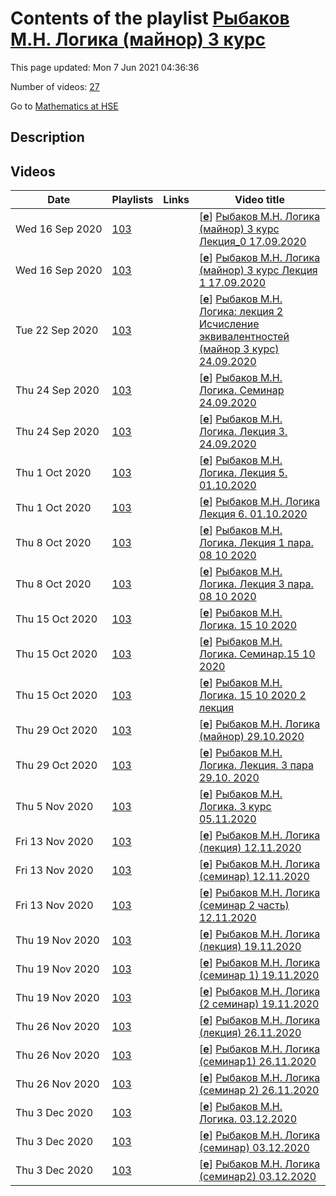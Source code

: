 # Contents of the playlist [Рыбаков М.Н. Логика (майнор) 3 курс](https://www.youtube.com/playlist?list=PLq3E5oubNNoAWkTmXFfismU-_oyT8VCs5)

This page updated: Mon 7 Jun 2021 04:36:36

Number of videos: [27](#videos)

Go to [Mathematics at HSE](../README.md)

## Description



## Videos

|Date|Playlists|Links|Video title|
|---|---|---|---|
| Wed&nbsp;16&nbsp;Sep&nbsp;2020 | [103](../playlists/103 "Рыбаков М.Н. Логика (майнор) 3 курс") |  | [[**e**](https://studio.youtube.com/video/6Zu7iMIrE2w/edit "Edit")] [Рыбаков М.Н. Логика (майнор) 3 курс  Лекция&#95;0 17.09.2020](https://www.youtube.com/watch?v=6Zu7iMIrE2w&list=PLq3E5oubNNoAWkTmXFfismU-_oyT8VCs5) |
| Wed&nbsp;16&nbsp;Sep&nbsp;2020 | [103](../playlists/103 "Рыбаков М.Н. Логика (майнор) 3 курс") |  | [[**e**](https://studio.youtube.com/video/WVS87gZOwSY/edit "Edit")] [Рыбаков М.Н.  Логика (майнор) 3 курс Лекция 1  17.09.2020](https://www.youtube.com/watch?v=WVS87gZOwSY&list=PLq3E5oubNNoAWkTmXFfismU-_oyT8VCs5) |
| Tue&nbsp;22&nbsp;Sep&nbsp;2020 | [103](../playlists/103 "Рыбаков М.Н. Логика (майнор) 3 курс") |  | [[**e**](https://studio.youtube.com/video/pAG3NIxq_Oc/edit "Edit")] [Рыбаков М.Н. Логика: лекция 2  Исчисление эквивалентностей (майнор 3 курс) 24.09.2020](https://www.youtube.com/watch?v=pAG3NIxq_Oc&list=PLq3E5oubNNoAWkTmXFfismU-_oyT8VCs5) |
| Thu&nbsp;24&nbsp;Sep&nbsp;2020 | [103](../playlists/103 "Рыбаков М.Н. Логика (майнор) 3 курс") |  | [[**e**](https://studio.youtube.com/video/xYlSI_laFc8/edit "Edit")] [Рыбаков М.Н. Логика. Семинар 24.09.2020](https://www.youtube.com/watch?v=xYlSI_laFc8&list=PLq3E5oubNNoAWkTmXFfismU-_oyT8VCs5) |
| Thu&nbsp;24&nbsp;Sep&nbsp;2020 | [103](../playlists/103 "Рыбаков М.Н. Логика (майнор) 3 курс") |  | [[**e**](https://studio.youtube.com/video/YyAQ_Mcsw3c/edit "Edit")] [Рыбаков М.Н. Логика. Лекция 3. 24.09.2020](https://www.youtube.com/watch?v=YyAQ_Mcsw3c&list=PLq3E5oubNNoAWkTmXFfismU-_oyT8VCs5) |
| Thu&nbsp;1&nbsp;Oct&nbsp;2020 | [103](../playlists/103 "Рыбаков М.Н. Логика (майнор) 3 курс") |  | [[**e**](https://studio.youtube.com/video/77UKtiOkeBI/edit "Edit")] [Рыбаков М.Н. Логика.  Лекция 5. 01.10.2020](https://www.youtube.com/watch?v=77UKtiOkeBI&list=PLq3E5oubNNoAWkTmXFfismU-_oyT8VCs5) |
| Thu&nbsp;1&nbsp;Oct&nbsp;2020 | [103](../playlists/103 "Рыбаков М.Н. Логика (майнор) 3 курс") |  | [[**e**](https://studio.youtube.com/video/qWvntdc-8a4/edit "Edit")] [Рыбаков М.Н. Логика Лекция 6. 01.10.2020](https://www.youtube.com/watch?v=qWvntdc-8a4&list=PLq3E5oubNNoAWkTmXFfismU-_oyT8VCs5) |
| Thu&nbsp;8&nbsp;Oct&nbsp;2020 | [103](../playlists/103 "Рыбаков М.Н. Логика (майнор) 3 курс") |  | [[**e**](https://studio.youtube.com/video/HyKG6NYOkpQ/edit "Edit")] [Рыбаков М.Н. Логика. Лекция 1 пара. 08 10 2020](https://www.youtube.com/watch?v=HyKG6NYOkpQ&list=PLq3E5oubNNoAWkTmXFfismU-_oyT8VCs5) |
| Thu&nbsp;8&nbsp;Oct&nbsp;2020 | [103](../playlists/103 "Рыбаков М.Н. Логика (майнор) 3 курс") |  | [[**e**](https://studio.youtube.com/video/v974HyQp78I/edit "Edit")] [Рыбаков М.Н. Логика. Лекция 3 пара. 08 10 2020](https://www.youtube.com/watch?v=v974HyQp78I&list=PLq3E5oubNNoAWkTmXFfismU-_oyT8VCs5) |
| Thu&nbsp;15&nbsp;Oct&nbsp;2020 | [103](../playlists/103 "Рыбаков М.Н. Логика (майнор) 3 курс") |  | [[**e**](https://studio.youtube.com/video/Nvyt8GncCVE/edit "Edit")] [Рыбаков М.Н. Логика. 15 10 2020](https://www.youtube.com/watch?v=Nvyt8GncCVE&list=PLq3E5oubNNoAWkTmXFfismU-_oyT8VCs5) |
| Thu&nbsp;15&nbsp;Oct&nbsp;2020 | [103](../playlists/103 "Рыбаков М.Н. Логика (майнор) 3 курс") |  | [[**e**](https://studio.youtube.com/video/UcTRnnroRhU/edit "Edit")] [Рыбаков М.Н. Логика. Семинар.15 10 2020](https://www.youtube.com/watch?v=UcTRnnroRhU&list=PLq3E5oubNNoAWkTmXFfismU-_oyT8VCs5) |
| Thu&nbsp;15&nbsp;Oct&nbsp;2020 | [103](../playlists/103 "Рыбаков М.Н. Логика (майнор) 3 курс") |  | [[**e**](https://studio.youtube.com/video/OSSKeaBvd9A/edit "Edit")] [Рыбаков М.Н. Логика.  15 10 2020 2 лекция](https://www.youtube.com/watch?v=OSSKeaBvd9A&list=PLq3E5oubNNoAWkTmXFfismU-_oyT8VCs5) |
| Thu&nbsp;29&nbsp;Oct&nbsp;2020 | [103](../playlists/103 "Рыбаков М.Н. Логика (майнор) 3 курс") |  | [[**e**](https://studio.youtube.com/video/DYwiupx2Bxc/edit "Edit")] [Рыбаков М.Н. Логика (майнор) 29.10.2020](https://www.youtube.com/watch?v=DYwiupx2Bxc&list=PLq3E5oubNNoAWkTmXFfismU-_oyT8VCs5) |
| Thu&nbsp;29&nbsp;Oct&nbsp;2020 | [103](../playlists/103 "Рыбаков М.Н. Логика (майнор) 3 курс") |  | [[**e**](https://studio.youtube.com/video/TMh04xUBWmo/edit "Edit")] [Рыбаков М.Н. Логика. Лекция. 3 пара 29.10. 2020](https://www.youtube.com/watch?v=TMh04xUBWmo&list=PLq3E5oubNNoAWkTmXFfismU-_oyT8VCs5) |
| Thu&nbsp;5&nbsp;Nov&nbsp;2020 | [103](../playlists/103 "Рыбаков М.Н. Логика (майнор) 3 курс") |  | [[**e**](https://studio.youtube.com/video/sD5Tan9aSsE/edit "Edit")] [Рыбаков М.Н. Логика. 3 курс 05.11.2020](https://www.youtube.com/watch?v=sD5Tan9aSsE&list=PLq3E5oubNNoAWkTmXFfismU-_oyT8VCs5) |
| Fri&nbsp;13&nbsp;Nov&nbsp;2020 | [103](../playlists/103 "Рыбаков М.Н. Логика (майнор) 3 курс") |  | [[**e**](https://studio.youtube.com/video/9r6z_suZm9Q/edit "Edit")] [Рыбаков М.Н. Логика (лекция) 12.11.2020](https://www.youtube.com/watch?v=9r6z_suZm9Q&list=PLq3E5oubNNoAWkTmXFfismU-_oyT8VCs5) |
| Fri&nbsp;13&nbsp;Nov&nbsp;2020 | [103](../playlists/103 "Рыбаков М.Н. Логика (майнор) 3 курс") |  | [[**e**](https://studio.youtube.com/video/N6JNMrO1SEE/edit "Edit")] [Рыбаков М.Н. Логика (семинар) 12.11.2020](https://www.youtube.com/watch?v=N6JNMrO1SEE&list=PLq3E5oubNNoAWkTmXFfismU-_oyT8VCs5) |
| Fri&nbsp;13&nbsp;Nov&nbsp;2020 | [103](../playlists/103 "Рыбаков М.Н. Логика (майнор) 3 курс") |  | [[**e**](https://studio.youtube.com/video/xWvc4gAJ5Ig/edit "Edit")] [Рыбаков М.Н. Логика (семинар 2 часть) 12.11.2020](https://www.youtube.com/watch?v=xWvc4gAJ5Ig&list=PLq3E5oubNNoAWkTmXFfismU-_oyT8VCs5) |
| Thu&nbsp;19&nbsp;Nov&nbsp;2020 | [103](../playlists/103 "Рыбаков М.Н. Логика (майнор) 3 курс") |  | [[**e**](https://studio.youtube.com/video/jw1-KSvcYow/edit "Edit")] [Рыбаков М.Н. Логика (лекция) 19.11.2020](https://www.youtube.com/watch?v=jw1-KSvcYow&list=PLq3E5oubNNoAWkTmXFfismU-_oyT8VCs5) |
| Thu&nbsp;19&nbsp;Nov&nbsp;2020 | [103](../playlists/103 "Рыбаков М.Н. Логика (майнор) 3 курс") |  | [[**e**](https://studio.youtube.com/video/cKuRpCRiwKQ/edit "Edit")] [Рыбаков М.Н. Логика (семинар 1) 19.11.2020](https://www.youtube.com/watch?v=cKuRpCRiwKQ&list=PLq3E5oubNNoAWkTmXFfismU-_oyT8VCs5) |
| Thu&nbsp;19&nbsp;Nov&nbsp;2020 | [103](../playlists/103 "Рыбаков М.Н. Логика (майнор) 3 курс") |  | [[**e**](https://studio.youtube.com/video/6lVfWh5OUQw/edit "Edit")] [Рыбаков М.Н. Логика (2 семинар) 19.11.2020](https://www.youtube.com/watch?v=6lVfWh5OUQw&list=PLq3E5oubNNoAWkTmXFfismU-_oyT8VCs5) |
| Thu&nbsp;26&nbsp;Nov&nbsp;2020 | [103](../playlists/103 "Рыбаков М.Н. Логика (майнор) 3 курс") |  | [[**e**](https://studio.youtube.com/video/9s78bGTYCQU/edit "Edit")] [Рыбаков М.Н. Логика (лекция) 26.11.2020](https://www.youtube.com/watch?v=9s78bGTYCQU&list=PLq3E5oubNNoAWkTmXFfismU-_oyT8VCs5) |
| Thu&nbsp;26&nbsp;Nov&nbsp;2020 | [103](../playlists/103 "Рыбаков М.Н. Логика (майнор) 3 курс") |  | [[**e**](https://studio.youtube.com/video/oeBMprJhxvA/edit "Edit")] [Рыбаков М.Н. Логика (семинар1) 26.11.2020](https://www.youtube.com/watch?v=oeBMprJhxvA&list=PLq3E5oubNNoAWkTmXFfismU-_oyT8VCs5) |
| Thu&nbsp;26&nbsp;Nov&nbsp;2020 | [103](../playlists/103 "Рыбаков М.Н. Логика (майнор) 3 курс") |  | [[**e**](https://studio.youtube.com/video/_NkllU37dTk/edit "Edit")] [Рыбаков М.Н. Логика (семинар 2) 26.11.2020](https://www.youtube.com/watch?v=_NkllU37dTk&list=PLq3E5oubNNoAWkTmXFfismU-_oyT8VCs5) |
| Thu&nbsp;3&nbsp;Dec&nbsp;2020 | [103](../playlists/103 "Рыбаков М.Н. Логика (майнор) 3 курс") |  | [[**e**](https://studio.youtube.com/video/5jNVBnI9zB8/edit "Edit")] [Рыбаков М.Н. Логика. 03.12.2020](https://www.youtube.com/watch?v=5jNVBnI9zB8&list=PLq3E5oubNNoAWkTmXFfismU-_oyT8VCs5) |
| Thu&nbsp;3&nbsp;Dec&nbsp;2020 | [103](../playlists/103 "Рыбаков М.Н. Логика (майнор) 3 курс") |  | [[**e**](https://studio.youtube.com/video/RAjxMtkU9TM/edit "Edit")] [Рыбаков М.Н. Логика (семинар) 03.12.2020](https://www.youtube.com/watch?v=RAjxMtkU9TM&list=PLq3E5oubNNoAWkTmXFfismU-_oyT8VCs5) |
| Thu&nbsp;3&nbsp;Dec&nbsp;2020 | [103](../playlists/103 "Рыбаков М.Н. Логика (майнор) 3 курс") |  | [[**e**](https://studio.youtube.com/video/22rwKtH_yXA/edit "Edit")] [Рыбаков М.Н. Логика (семинар2) 03.12.2020](https://www.youtube.com/watch?v=22rwKtH_yXA&list=PLq3E5oubNNoAWkTmXFfismU-_oyT8VCs5) |
